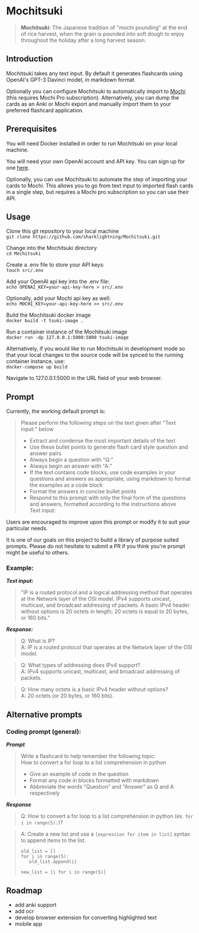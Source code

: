 # Mochitsuki
> **Mochitsuki**: The Japanese tradition of "mochi pounding" at the end of rice harvest, when the grain is pounded into soft dough to enjoy throughout the holiday after a long harvest season.

## Introduction

Mochitsuki takes any text input. By default it generates flashcards using OpenAI's GPT-3 Davinci model, in markdown format. 

Optionally you can configure Mochitsuki to automatically import to [Mochi](https://mochi.cards/) (this requires Mochi Pro subscription). Alternatively, you can dump the cards as an Anki or Mochi export and manually import them to your preferred flashcard application. 

## Prerequisites
You will need Docker installed in order to run Mochitsuki on your local machine. 

You will need your own OpenAI account and API key. You can sign up for one [here](https://openai.com/product).

Optionally, you can use Mochitsuki to automate the step of importing your cards to Mochi. This allows you to go from text input to imported flash cards in a single step, but requires a Mochi pro subscription so you can use their API.   

## Usage
Clone this git repository to your local machine  
```git clone https://github.com/sharklightning/Mochitsuki.git```

Change into the Mochitsuki directory  
```cd Mochitsuki```

Create a .env file to store your API keys:  
```touch src/.env```

Add your OpenAI api key into the .env file:  
```echo OPENAI_KEY=your-api-key-here > src/.env```

Optionally, add your Mochi api key as well:  
```echo MOCHI_KEY=your-api-key-here >> src/.env```

Build the Mochitsuki docker image  
```docker build -t tsuki-image .```

Run a container instance of the Mochitsuki image  
```docker run -dp 127.0.0.1:5000:5000 tsuki-image```

Alternatively, if you would like to run Mochitsuki in development mode so that your local changes to the source code will be synced to the running container instance, use:  
```docker-compose up build```

Navigate to 127.0.0.1:5000 in the URL field of your web browser. 

## Prompt

Currently, the working default prompt is:

>Please perform the following steps on the text given after "Text input:" below 
>- Extract and condense the most important details of the text
>- Use these bullet points to generate flash card style question and answer pairs
>- Always begin a question with "Q:"
>- Always begin an answer with "A:"
>- If the text contains code blocks, use code examples in your  questions and answers as appropriate, using markdown to format the examples as a code block
>- Format the answers in concise bullet points
>- Respond to this prompt with only the final form of the questions and answers, formatted according to the instructions above  
>Text input: 

Users are encouraged to improve upon this prompt or modify it to suit your particular needs. 

It is one of our goals on this project to build a library of purpose suited prompts. Please do not hesitate to submit a PR if you think you're prompt might be useful to others. 

### Example:

***Text input:***

>"IP is a routed protocol and a logical addressing method that operates at the Network layer of the OSI model. IPv4 supports unicast, multicast, and broadcast addressing of packets. A basic IPv4 header without options is 20 octets in length; 20 octets is equal to 20 bytes, or 160 bits."

***Response:***  

>Q: What is IP?  
>A: IP is a routed protocol that operates at the Network layer of the OSI model.

>Q: What types of addressing does IPv4 support?  
>A: IPv4 supports unicast, multicast, and broadcast addressing of packets.

>Q: How many octets is a basic IPv4 header without options?  
>A: 20 octets (or 20 bytes, or 160 bits).

## Alternative prompts

### Coding prompt (general):
***Prompt***  

>Write a flashcard to help remember the following topic:  
>How to convert a for loop to a list comprehension in python
>- Give an example of code in the question
>- Format any code in blocks formatted with markdown
>- Abbreviate the words "Question" and "Answer" as Q and A respectively

***Response***  

>Q: How to convert a for loop to a list comprehension in python (ex. `for i in range(5):`)?  

>A: Create a new list and use a `[expression for item in list]` syntax to append items to the list. 
>```
>old_list = []
>for i in range(5):
>    old_list.append(i)
>
>new_list = [i for i in range(5)]
>```

## Roadmap
- add anki support
- add ocr 
- develop browser extension for converting highlighted text
- mobile app
